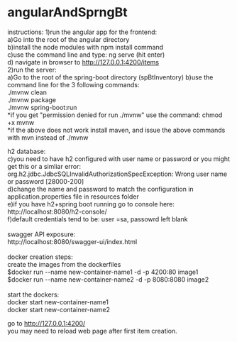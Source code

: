 # angularAndSprngBt
instructions: 
1)run the angular app for the frontend: </br>
a)Go into the root of the angular directory</br> b)install the node modules with npm install command</br> c)use the command line and type: ng serve (hit enter)</br> d) navigate in browser to http://127.0.0.1:4200/items
</br>
2)run the server:</br> 
a)Go to the root of the spring-boot directory (spBtInventory) b)use the command line for the 3 following commands:</br>
./mvnw clean </br>
./mvnw package </br>
./mvnw spring-boot:run </br>
*if you get "permission denied for run ./mvnw" use the command: chmod +x mvnw </br>
*if the above does not work install maven, and issue the above commands with mvn instead of ./mvnw</br>

h2 database:</br>
c)you need to have h2 configured with user name or password or you might get this or a simliar error:</br>
org.h2.jdbc.JdbcSQLInvalidAuthorizationSpecException: Wrong user name or password [28000-200]</br>
d)change the name and password to match the configuration in application.properties file in resources folder</br>
e)if you have h2+spring boot running go to console here:</br>
http://localhost:8080/h2-console/</br>
f)default credentials tend to be: user =sa, passowrd left blank</br>
</br>
swagger API exposure:</br>
http://localhost:8080/swagger-ui/index.html</br>
</br>
docker creation steps:</br>
create the images from the dockerfiles	</br>
$docker run --name new-container-name1 -d -p 4200:80 image1</br>
$docker run --name new-container-name2 -d -p 8080:8080 image2</br>
</br>
start the dockers:</br>
docker start new-container-name1</br>
docker start new-container-name2</br>

go to http://127.0.0.1:4200/</br>
you may need to reload web page after first item creation.</br>
